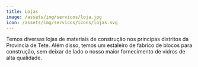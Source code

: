 ```yaml
---
title: Lojas
image: /assets/img/servicos/loja.jpg
icon: /assets/img/servicos/icons/lojas.svg
---
```


Temos diversas lojas de materiais de construção nos principas distritos da Provincía de Tete.
Além disso, temos um estaleiro de fabrico de blocos para construção, sem deixar de lado o nosso maior fornecimento de vidros de alta qualidade.